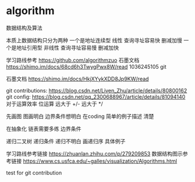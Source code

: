 # algorithm

数据结构及算法

本质上数据结构只分为两种
一个是地址连续型 线性 查询寻址容易快 删减加慢
一个是地址引用型 非线性 查询寻址容易慢 删减加快

学习路线参考 https://github.com/algorithmzuo
石墨文档 https://shimo.im/docs/68cd6h3TwygPwx8W/read 1036245105 git

石墨文档 https://shimo.im/docs/HkjXYykXDD8Jp9KW/read

git contributions: https://blog.csdn.net/Liven_Zhu/article/details/80800162
git config: https://blog.csdn.net/qq_2300688967/article/details/81094140
对于运算效率 位运算 远大于 +/- 远大于 */

先画图 图画明白 边界条件想明白 在coding 简单的例子描述 清楚

在抽象化 链表需要多练 边界条件

递归二叉树 递归条件 递归不明白 画递归序 具体例子

学习路线参考链接 https://zhuanlan.zhihu.com/p/279209853
数据结构图示参考链接 https://www.cs.usfca.edu/~galles/visualization/Algorithms.html

test for git contribution
